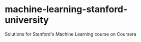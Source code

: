 # machine-learning-stanford-university
Solutions for Stanford's Machine Learning course on Coursera

